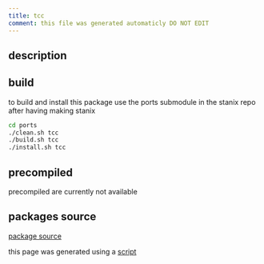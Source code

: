 ```yaml
---
title: tcc
comment: this file was generated automaticly DO NOT EDIT
---
```

## description
## build
to build and install this package use the ports submodule in the stanix repo
after having making stanix
```sh
cd ports
./clean.sh tcc
./build.sh tcc
./install.sh tcc
```
## precompiled
precompiled are currently not available
## packages source
[package source](https://github.com/tayoky/ports/tree/main/ports/tcc)

this page was generated using a [script](../update-packages.md)

